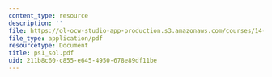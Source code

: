 ```yaml
---
content_type: resource
description: ''
file: https://ol-ocw-studio-app-production.s3.amazonaws.com/courses/14-20-industrial-organization-and-public-policy-spring-2003/211b8c60c855e6454950678e89df11be_ps1_sol.pdf
file_type: application/pdf
resourcetype: Document
title: ps1_sol.pdf
uid: 211b8c60-c855-e645-4950-678e89df11be
---
```

